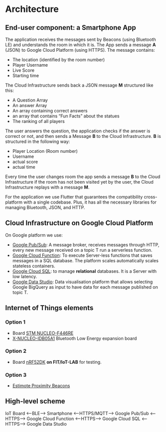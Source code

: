 # Architecture

## End-user component: a Smartphone App

The application receives the messages sent by Beacons (using Bluetooth LE) and understands the room in which it is.
The App sends a message **A** (JSON) to Google Cloud Platform (using HTTPS). The message contains:

- The location (identified by the room number)
- Player Username
- Live Score
- Starting time

The Cloud Infrastructure sends back a JSON message **M** structured like this:

- A Question Array
- An answer Array
- An array containing correct answers
- an array that contains “Fun Facts” about the statues
- The ranking of all players

The user answers the question, the application checks if the answer is correct or not, and then sends a Message **B** to the Cloud Infrastructure. **B** is structured in the following way:

- Player Location (Room number)
- Username
- actual score
- actual time

Every time the user changes room the app sends a message **B** to the Cloud Infrastructure if the room has not been visited yet by the user, the Cloud Infrastructure replays with a message **M**.

For the application we use Flutter that guarantees the compatibility cross-platform with a single codebase. Plus, it has all the necessary libraries for managing Bluetooth, JSON, and HTTP.

## Cloud Infrastructure on Google Cloud Platform

On Google platform we use:

- [Google Pub/Sub](https://cloud.google.com/pubsub?hl=it): A message broker, receives messages through HTTP, every new message received on a topic T run a serverless function.
- [Google Cloud Function](https://cloud.google.com/functions?hl=it): To execute Server-less functions that saves messages in a SQL database. The platform scales automatically scales stateless containers.
- [Google Cloud SQL](https://cloud.google.com/sql/): to manage **relational** databases. It is a Server with low latency.
- [Google Data Studio](https://datastudio.google.com/): Data visualisation platform that allows selecting Google BigQuery as input to have data for each message published on topic T.

## Internet of Things elements

### Option 1

- Board [STM NUCLEO-F446RE](https://www.st.com/en/evaluation-tools/nucleo-f446re.html)
- [X-NUCLEO-IDB05A1](https://www.st.com/en/ecosystems/x-nucleo-idb05a1.html) Bluetooth Low Energy expansion board

### Option 2

- Board [nRF52DK](https://www.nordicsemi.com/Software-and-Tools/Development-Kits/nRF52-DK) **on FIT/IoT-LAB** for testing.

### Option 3

- [Estimote Proximity Beacons](https://estimote.com/)

## High-level scheme

IoT Board <--BLE--> Smartphone <--HTTPS/MQTT--> Google Pub/Sub <--HTTPS--> Google Cloud Function <--HTTPS--> Google Cloud SQL <--HTTPS--> Google Data Studio
